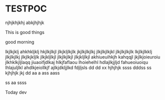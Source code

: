 # TESTPOC
njhjkhjkhj
abkjhjhjk

This is good things

good morning 

lkjlkjklj
ahkhkljklj
hkjlkjlkjl
jlkjkljlkjlk
jkjlkjlkjlkj
jlkjlkjlkjkl
jlkjlkjlkjlk
lkjlkjlkklj
jlkjlkjlkj
jlkjlkjkljlk
jlkjkljlkjl
jlkjlkjlkjl
jlkjkljlkjl
akhiueuihkjh
kahqqjl
jkjlkjoieuroiu
jlkhklkjljlaqq
jiuaoifjdlkaj
hlkjfaflaou
lhoiehelhl
hdlajlkjjljd
fahueoiuoiqu
lhlajuljlkl
ahdlkjeiollkjf
ajlkjdkljjlkd
fdjljsls
dd
dd
xx
hjhjhjk
ssss
dddss
ss
kjhjhjk
jkj
dd
aa
a
ass
aass

ss
aa
ssss

Today dev
